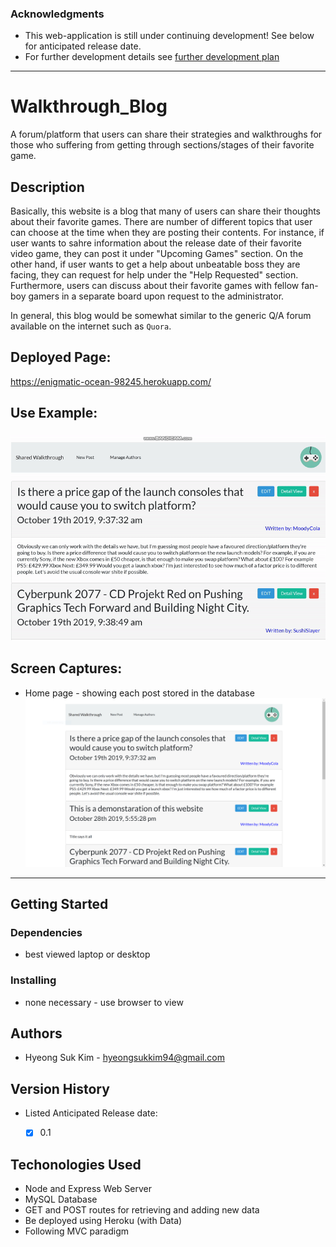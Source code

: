### Acknowledgments

* This web-application is still under continuing development! See below for anticipated release date.
* For further development details see [further development plan](furtherDevPlan.md)
---------------------------------------------


# Walkthrough_Blog

A forum/platform that users can share their strategies and walkthroughs for those who suffering from getting through sections/stages of their favorite game.

## Description

Basically, this website is a blog that many of users can share their thoughts about their favorite games. There are number of different topics that user can choose at the time when they are posting their contents. For instance, if user wants to sahre information about the release date of their favorite video game, they can post it under "Upcoming Games" section. On the other hand, if user wants to get a help about unbeatable boss they are facing, they can request for help under the "Help Requested" section. Furthermore, users can discuss about their favorite games with fellow fan-boy gamers in a separate board upon request to the administrator.

In general, this blog would be somewhat similar to the generic Q/A forum available on the internet such as `Quora`.

## Deployed Page:
https://enigmatic-ocean-98245.herokuapp.com/

## Use Example:

### ![use-example](./assets/imgs/thumbnail.gif)

## Screen Captures:

* Home page - showing each post stored in the database
  ![home-page](assets/imgs/homepage.png)

---------------------------------------------------------------------------------------

## Getting Started

### Dependencies

* best viewed laptop or desktop

### Installing

* none necessary - use browser to view

<!-- ### Executing program -->

## Authors

* Hyeong Suk Kim - hyeongsukkim94@gmail.com

## Version History

* Listed Anticipated Release date:
    - [x] 0.1


<!-- ## License -->

## Techonologies Used

* Node and Express Web Server
* MySQL Database 
* GET and POST routes for retrieving and adding new data
* Be deployed using Heroku (with Data)
* Following MVC paradigm




